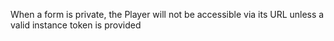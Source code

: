 When a form is private, the Player will not be accessible via its URL unless a valid instance token is provided